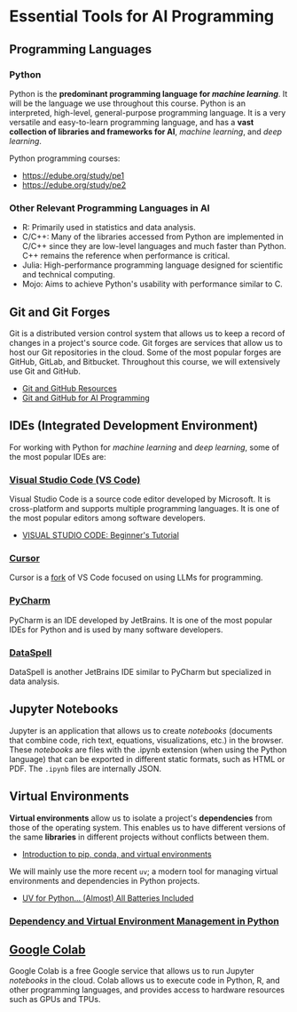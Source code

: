 # Essential Tools for AI Programming

## Programming Languages

### Python

Python is the **predominant programming language for *machine learning***. It will be the language we use throughout this course. Python is an interpreted, high-level, general-purpose programming language. It is a very versatile and easy-to-learn programming language, and has a **vast collection of libraries and frameworks for AI**, *machine learning*, and *deep learning*.

Python programming courses:
- https://edube.org/study/pe1
- https://edube.org/study/pe2


### Other Relevant Programming Languages in AI

- R: Primarily used in statistics and data analysis.
- C/C++: Many of the libraries accessed from Python are implemented in C/C++ since they are low-level languages and much faster than Python. C++ remains the reference when performance is critical.
- Julia: High-performance programming language designed for scientific and technical computing.
- Mojo: Aims to achieve Python's usability with performance similar to C.


## Git and Git Forges

Git is a distributed version control system that allows us to keep a record of changes in a project's source code.
Git forges are services that allow us to host our Git repositories in the cloud. Some of the most popular forges are GitHub, GitLab, and Bitbucket. Throughout this course, we will extensively use Git and GitHub.

- [Git and GitHub Resources](https://github.com/avidaldo/recursos-git)
- [Git and GitHub for AI Programming](https://www.youtube.com/watch?v=T1tYBbiWTbc)


## IDEs (Integrated Development Environment)

For working with Python for *machine learning* and *deep learning*, some of the most popular IDEs are:

### [Visual Studio Code (VS Code)](https://code.visualstudio.com/)

Visual Studio Code is a source code editor developed by Microsoft. It is cross-platform and supports multiple programming languages. It is one of the most popular editors among software developers.

- [VISUAL STUDIO CODE: Beginner's Tutorial](https://www.youtube.com/watch?v=CxF3ykWP1H4)

### [Cursor](https://www.cursor.com/)

Cursor is a [fork](https://en.wikipedia.org/wiki/Fork_(software_development)) of VS Code focused on using LLMs for programming.

### [PyCharm](https://www.jetbrains.com/pycharm/)

PyCharm is an IDE developed by JetBrains. It is one of the most popular IDEs for Python and is used by many software developers.

### [DataSpell](https://www.jetbrains.com/dataspell/)

DataSpell is another JetBrains IDE similar to PyCharm but specialized in data analysis.

## Jupyter Notebooks

Jupyter is an application that allows us to create *notebooks* (documents that combine code, rich text, equations, visualizations, etc.) in the browser. These *notebooks* are files with the .ipynb extension (when using the Python language) that can be exported in different static formats, such as HTML or PDF. The `.ipynb` files are internally JSON.

## Virtual Environments

**Virtual environments** allow us to isolate a project's **dependencies** from those of the operating system. This enables us to have different versions of the same **libraries** in different projects without conflicts between them.

 - [Introduction to pip, conda, and virtual environments](https://www.youtube.com/watch?v=7Rd-Gj8o-6Q)

We will mainly use the more recent `uv`; a modern tool for managing virtual environments and dependencies in Python projects.

 - [UV for Python… (Almost) All Batteries Included](https://www.youtube.com/watch?v=qh98qOND6MI)

### [Dependency and Virtual Environment Management in Python](extra/py_dependencies.md)


## [Google Colab](https://colab.research.google.com/)

Google Colab is a free Google service that allows us to run Jupyter *notebooks* in the cloud. Colab allows us to execute code in Python, R, and other programming languages, and provides access to hardware resources such as GPUs and TPUs.


